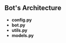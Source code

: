<h2>Bot's Architecture</h2>
<ul>
    <li>
        <strong>config.py</strong>
        <ol></ol>
    </li>
    <li>
        <strong>bot.py</strong>
        <ol></ol>
    </li>
    <li>
        <strong>utils.py</strong>
        <ol></ol>
    </li>
    <li>
        <strong>models.py</strong>
        <ol></ol>
    </li>
</ul>